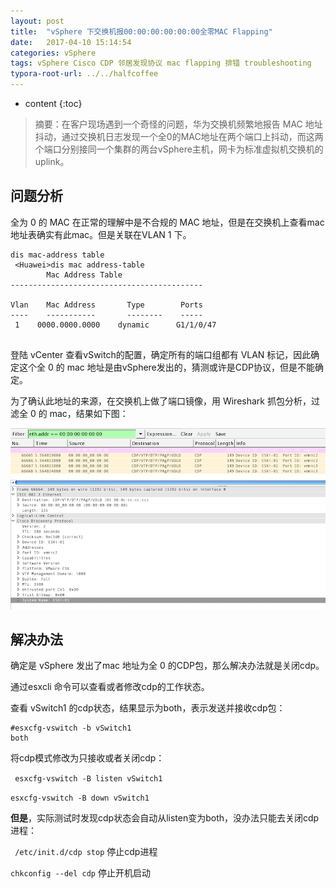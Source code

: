 ```yaml
---
layout: post
title:  "vSphere 下交换机报00:00:00:00:00:00全零MAC Flapping"
date:   2017-04-10 15:14:54
categories: vSphere
tags: vSphere Cisco CDP 邻居发现协议 mac flapping 排错 troubleshooting
typora-root-url: ../../halfcoffee
---
```


* content
{:toc}
> 摘要：在客户现场遇到一个奇怪的问题，华为交换机频繁地报告 MAC 地址抖动，通过交换机日志发现一个全0的MAC地址在两个端口上抖动，而这两个端口分别接同一个集群的两台vSphere主机，网卡为标准虚拟机交换机的uplink。

## 问题分析

全为 0 的 MAC 在正常的理解中是不合规的 MAC 地址，但是在交换机上查看mac地址表确实有此mac。但是关联在VLAN 1 下。

```
dis mac-address table
 <Huawei>dis mac address-table
        Mac Address Table
-------------------------------------------

Vlan    Mac Address       Type        Ports
----    -----------       --------    -----
 1    0000.0000.0000    dynamic      G1/1/0/47 
 
```



登陆 vCenter 查看vSwitch的配置，确定所有的端口组都有 VLAN 标记，因此确定这个全 0 的 mac 地址是由vSphere发出的，猜测或许是CDP协议，但是不能确定。

为了确认此地址的来源，在交换机上做了端口镜像，用 Wireshark 抓包分析，过滤全 0 的 mac，结果如下图：

![cdp](/pics/cdp.png)

## 解决办法

确定是 vSphere 发出了mac 地址为全 0 的CDP包，那么解决办法就是关闭cdp。

通过esxcli 命令可以查看或者修改cdp的工作状态。

查看 vSwitch1 的cdp状态，结果显示为both，表示发送并接收cdp包：

``` 
#esxcfg-vswitch -b vSwitch1
both 
```


将cdp模式修改为只接收或者关闭cdp：

` esxcfg-vswitch -B listen vSwitch1`

`esxcfg-vswitch -B down vSwitch1` 



**但是**，实际测试时发现cdp状态会自动从listen变为both，没办法只能去关闭cdp进程：

` /etc/init.d/cdp stop` 停止cdp进程

`chkconfig --del cdp`  停止开机启动